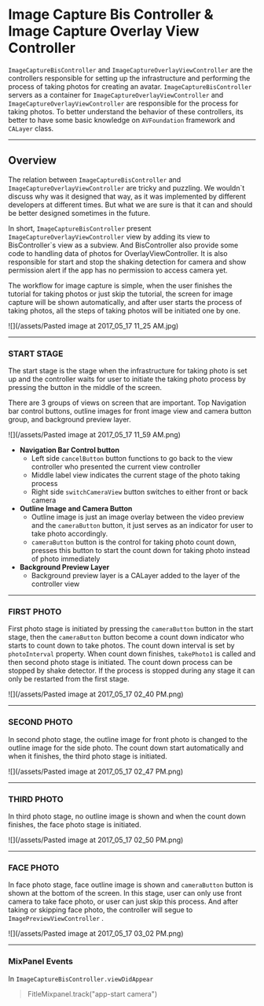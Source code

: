 # Image Capture Bis Controller & Image Capture Overlay View Controller

`ImageCaptureBisController` and `ImageCaptureOverlayViewController` are the controllers responsible for setting up the infrastructure and performing the process of taking photos for creating an avatar. `ImageCaptureBisController` servers as a container for `ImageCaptureOverlayViewController` and `ImageCaptureOverlayViewController` are responsible for the process for taking photos. To better understand the behavior of these controllers, its better to have some basic knowledge on `AVFoundation` framework and `CALayer` class.

---

## Overview

The relation between `ImageCaptureBisController` and `ImageCaptureOverlayViewController` are tricky and puzzling. We wouldn\`t discuss why was it designed that way, as it was implemented by different developers at different times. But what we are sure is that it can and should be better designed sometimes in the future.

In short, `ImageCaptureBisController` present `ImageCaptureOverlayViewController` view by adding its view to BisController\`s view as a subview. And BisController also provide some code to handling data of photos for OverlayViewController. It is also responsible for start and stop the shaking detection for camera and show permission alert if the app has no permission to access camera yet.

The workflow for image capture is simple, when the user finishes the tutorial for taking photos or just skip the tutorial, the screen for image capture will be shown automatically, and after user starts the process of taking photos, all the steps of taking photos will be initiated one by one.

![](/assets/Pasted image at 2017_05_17 11_25 AM.jpg)

---

### START STAGE

The start stage is the stage when the infrastructure for taking photo is set up and the controller waits for user to initiate the taking photo process by pressing the button in the middle of the screen.

There are 3 groups of views on screen that are important. Top Navigation bar control buttons, outline images for front image view and camera button group, and background preview layer.

![](/assets/Pasted image at 2017_05_17 11_59 AM.png)

* **Navigation Bar Control button**
  * Left side `cancelButton` button functions to go back to the view controller who presented the current view controller
  * Middle label view indicates the current stage of the photo taking process
  * Right side `switchCameraView` button switches to either front or back camera
* **Outline Image and Camera Button**
  * Outline image is just an image overlay between the video preview and the `cameraButton` button, it just serves as an indicator for user to take photo accordingly.
  * `cameraButton` button is the control for taking photo count down, presses this button to start the count down for taking photo instead of photo immediately
* **Background Preview Layer**
  * Background preview layer is a CALayer added to the layer of the controller view

---

### FIRST PHOTO

First photo stage is initiated by pressing the `cameraButton` button in the start stage,  then the `cameraButton` button become a count down indicator who starts to count down to take photos. The count down interval is set by `photoInterval` property. When count down finishes, `takePhoto1` is called and then second photo stage is initiated. The count down process can be stopped by shake detector. If the process is stopped during any stage it can only be restarted from the first stage.

![](/assets/Pasted image at 2017_05_17 02_40 PM.png)

---

### SECOND PHOTO

In second photo stage, the outline image for front photo is changed to the outline image for the side photo. The count down start automatically and when it finishes, the third photo stage is initiated.

![](/assets/Pasted image at 2017_05_17 02_47 PM.png)

---

### THIRD PHOTO

In third photo stage, no outline image is shown and when the count down finishes, the face photo stage is initiated.

![](/assets/Pasted image at 2017_05_17 02_50 PM.png)

---

### FACE PHOTO

In face photo stage, face outline image is shown and `cameraButton` button is shown at the bottom of the screen. In this stage, user can only use front camera to take face photo, or user can just skip this process. And after taking or skipping face photo, the controller will segue to `ImagePreviewViewController` .

![](/assets/Pasted image at 2017_05_17 03_02 PM.png)

---

### MixPanel Events

In `ImageCaptureBisController.viewDidAppear`

> FitleMixpanel.track\("app-start camera"\)



